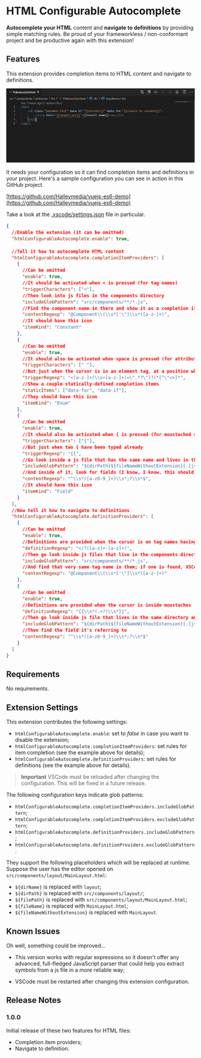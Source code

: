 # HTML Configurable Autocomplete
**Autocomplete your HTML** content and **navigate to definitions** by providing simple matching rules. Be proud of your frameworkless / non-conformant project and be productive again with this extension!

## Features
This extension provides completion items to HTML content and navigate to definitions.

![completion.gif](completion.gif)

It needs your configuration so it can find completion items and definitions in your project. Here's a sample configuration you can see in action in this GitHub project.

[https://github.com/Halleymedia/vuejs-es6-demo](https://github.com/Halleymedia/vuejs-es6-demo)

Take a look at the [.vscode/settings.json](https://github.com/Halleymedia/vuejs-es6-demo/blob/master/.vscode/settings.json) file in particular.

```json
{
  //Enable the extension (it can be omitted)
  "htmlConfigurableAutocomplete.enable": true,

  //Tell it how to autocomplete HTML content
  "htmlConfigurableAutocomplete.completionItemProviders": [
    {
      //Can be omitted
      "enable": true,
      //It should be activated when < is pressed (for tag names)
      "triggerCharacters": ["<"],
      //Then look into js files in the components directory
      "includeGlobPattern": "src/components/**/*.js",
      //Find the component name in there and show it as a completion item
      "contentRegexp": "@Component\\(\\s*['\"]\\s*([a-z-]+)",
      //It should have this icon
      "itemKind": "Constant"
    },
    {
      //Can be omitted
      "enable": true,
      //It should also be activated when space is pressed (for attributes)
      "triggerCharacters": [" "],
      //But just when the cursor is in an element tag, at a position where an attribute name can be inserted
      "triggerRegexp": "<[a-z-]+(\\s+[a-z-]+(=\".*?\")?)*[^\"<>]*",
      //Show a couple statically-defined completion items
      "staticItems": ["data-for", "data-if"],
      //They should have this icon
      "itemKind": "Enum"
    },
    {
      //Can be omitted
      "enable": true,
      //It should also be activated when { is pressed (for moustached syntax)
      "triggerCharacters": ["{"],
      //But just when two { have been typed already
      "triggerRegexp": "{{",
      //Go look inside a js file that has the same name and lives in the same directory
      "includeGlobPattern": "${dirPath}${fileNameWithoutExtension}[.]js",
      //And inside of it, look for fields (I know, I know, this should be more robust and maybe use a proper js parser)
      "contentRegexp": "^\\s*([a-z0-9_]+)\\s*;?\\s*$",
      //It should have this icon
      "itemKind": "Field"
    }
  ],
  //Now tell it how to navigate to definitions
  "htmlConfigurableAutocomplete.definitionProviders": [
    {
      //Can be omitted
      "enable": true,
      //Definitions are provided when the cursor is on tag names having a - in them
      "definitionRegexp": "</?([a-z]+-[a-z]+)",
      //Then go look inside js files that live in the components directory
      "includeGlobPattern": "src/components/**/*.js",
      //And find that very same tag name in them; if one is found, VSCode navigates to definition!
      "contentRegexp": "@Component\\(\\s*['\"]\\s*([a-z-]+)"
    },
    {
      //Can be omitted
      "enable": true,
      //Definitions are provided when the cursor is inside moustaches
      "definitionRegexp": "{{\\s*(.+?)\\s*}}",
      //Then go look inside js file that lives in the same directory and has the same name with the js extension
      "includeGlobPattern": "${dirPath}${fileNameWithoutExtension}[.]js",
      //Then find the field it's referring to
      "contentRegexp": "^\\s*([a-z0-9_]+)\\s*;?\\s*$"
    }
  ]
}
```


## Requirements

No requirements.

## Extension Settings

This extension contributes the following settings:
* `htmlConfigurableAutocomplete.enable`: set to _false_ in case you want to disable the extension;
* `htmlConfigurableAutocomplete.completionItemProviders`: set rules for item completion (see the example above for details);
* `htmlConfigurableAutocomplete.definitionProviders`: set rules for definitions  (see the example above for details).

> **Important** VSCode must be reloaded after changing the configuration. This will be fixed in a future release.

The following configuration keys indicate glob patterns:
* `htmlConfigurableAutocomplete.completionItemProviders.includeGlobPattern`;
* `htmlConfigurableAutocomplete.completionItemProviders.excludeGlobPattern`; 
* `htmlConfigurableAutocomplete.definitionProviders.includeGlobPattern`;
* `htmlConfigurableAutocomplete.definitionProviders.excludeGlobPattern`.

They support the following placeholders which will be replaced at runtime. Suppose the user has the editor opened on `src/components/layout/MainLayout.html`:
* `${dirName}` is replaced with `layout`;
* `${dirPath}` is replaced with `src/components/layout/`;
* `${filePath}` is replaced with `src/components/layout/MainLayout.html`;
* `${fileName}` is replaced with `MainLayout.html`;
* `${fileNameWithoutExtension}` is replaced with `MainLayout`.

## Known Issues

Oh well, something could be improved...

 * This version works with regular expressions so it doesn't offer any advanced, full-fledged JavaScript parser that could help you extract symbols from a js file in a more reliable way;

 * VSCode must be restarted after changing this extension configuration.

## Release Notes


### 1.0.0

Initial release of these two features for HTML files:
 * Completion item providers;
 * Navigate to definition.
